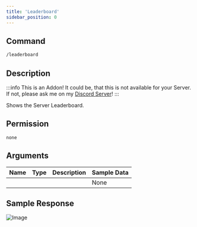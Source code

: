 ```yaml
---
title: 'Leaderboard'
sidebar_position: 0
---
```


## Command

```txt
/leaderboard
```

## Description

:::info
This is an Addon! It could be, that this is not available for your Server. If not, please ask me on my [Discord Server](https://discord.gg/rsTpm8e)!
:::

Shows the Server Leaderboard.

## Permission

`none`

## Arguments

| Name | Type | Description | Sample Data |
| ---- | ---- | ----------- | ----------- |
|      |      |             | None        |

## Sample Response

![Image](https://cdn.herrtxbias.net/Discord_jC6aohohJT.png)
